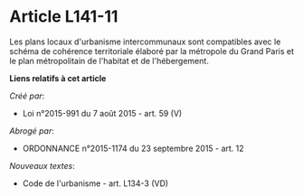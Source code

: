 # Article L141-11

Les plans locaux d'urbanisme intercommunaux sont compatibles avec le schéma de cohérence territoriale élaboré par la
métropole du Grand Paris et le plan métropolitain de l'habitat et de l'hébergement.

**Liens relatifs à cet article**

_Créé par_:

  - Loi n°2015-991 du 7 août 2015 - art. 59 (V)

_Abrogé par_:

  - ORDONNANCE n°2015-1174 du 23 septembre 2015 - art. 12

_Nouveaux textes_:

  - Code de l'urbanisme - art. L134-3 (VD)

